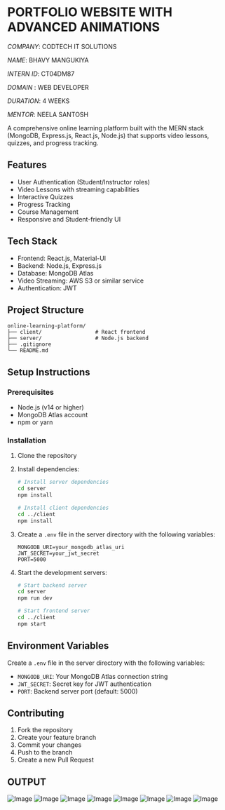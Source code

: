 # PORTFOLIO WEBSITE WITH ADVANCED ANIMATIONS

*COMPANY*: CODTECH IT SOLUTIONS

*NAME*: BHAVY MANGUKIYA

*INTERN ID*: CT04DM87

*DOMAIN* : WEB DEVELOPER

*DURATION*: 4 WEEKS

*MENTOR*: NEELA SANTOSH

A comprehensive online learning platform built with the MERN stack (MongoDB, Express.js, React.js, Node.js) that supports video lessons, quizzes, and progress tracking.

## Features

- User Authentication (Student/Instructor roles)
- Video Lessons with streaming capabilities
- Interactive Quizzes
- Progress Tracking
- Course Management
- Responsive and Student-friendly UI

## Tech Stack

- Frontend: React.js, Material-UI
- Backend: Node.js, Express.js
- Database: MongoDB Atlas
- Video Streaming: AWS S3 or similar service
- Authentication: JWT

## Project Structure

```
online-learning-platform/
├── client/                 # React frontend
├── server/                 # Node.js backend
├── .gitignore
└── README.md
```

## Setup Instructions

### Prerequisites

- Node.js (v14 or higher)
- MongoDB Atlas account
- npm or yarn

### Installation

1. Clone the repository
2. Install dependencies:
   ```bash
   # Install server dependencies
   cd server
   npm install

   # Install client dependencies
   cd ../client
   npm install
   ```

3. Create a `.env` file in the server directory with the following variables:
   ```
   MONGODB_URI=your_mongodb_atlas_uri
   JWT_SECRET=your_jwt_secret
   PORT=5000
   ```

4. Start the development servers:
   ```bash
   # Start backend server
   cd server
   npm run dev

   # Start frontend server
   cd ../client
   npm start
   ```

## Environment Variables

Create a `.env` file in the server directory with the following variables:

- `MONGODB_URI`: Your MongoDB Atlas connection string
- `JWT_SECRET`: Secret key for JWT authentication
- `PORT`: Backend server port (default: 5000)

## Contributing

1. Fork the repository
2. Create your feature branch
3. Commit your changes
4. Push to the branch
5. Create a new Pull Request


## OUTPUT
![Image](https://github.com/user-attachments/assets/555c9c24-46c0-4249-b6ae-f3120d8611fd)
![Image](https://github.com/user-attachments/assets/a4ddab2c-1644-4099-ba10-5f1f8aab5c66)
![Image](https://github.com/user-attachments/assets/cc7847b9-ffe2-4a9b-bd4d-957108173a83)
![Image](https://github.com/user-attachments/assets/33f41cff-60e6-4e29-ad82-91b6038e925d)
![Image](https://github.com/user-attachments/assets/fe4045b4-8c10-4402-b105-42d893b6d484)
![Image](https://github.com/user-attachments/assets/a845ba29-0032-4dee-ad86-d9ce63eac1a7)
![Image](https://github.com/user-attachments/assets/30b08b62-d399-469e-b6b2-782261f14c18)
![Image](https://github.com/user-attachments/assets/580bb4fe-0deb-4f87-a0cf-f0cc9d95bd0b)
